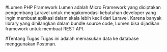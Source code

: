 #Lumen PHP Framework
Lumen adalah Micro Framework yang diciptakan pengembang Laravel untuk mengakomodasi kebutuhan developer yang ingin membuat aplikasi dalam skala lebih kecil dari Laravel. Karena banyak library yang dihilangkan dalam bundle source code, Lumen bisa dijadikan framework untuk membuat REST API.

#Tentang Tugas
Tugas ini adalah memasukan data ke database menggunakan Postman.
